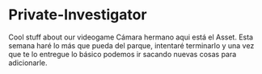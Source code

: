 # Private-Investigator
Cool stuff about our videogame
Cámara hermano aqui está el Asset. Esta semana haré lo más que pueda del parque, intentaré terminarlo y una vez que te lo entregue lo básico podemos ir sacando nuevas cosas para adicionarle.
